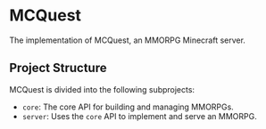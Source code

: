 # MCQuest

The implementation of MCQuest, an MMORPG Minecraft server.

## Project Structure

MCQuest is divided into the following subprojects:

- `core`: The core API for building and managing MMORPGs.
- `server`: Uses the `core` API to implement and serve an MMORPG.
